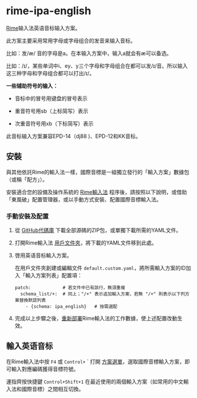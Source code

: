 # rime-ipa-english
 [Rime](https://rime.im)输入法英语音标输入方案。

此方案主要采用常用字母或字母组合的发音来输入音标。

比如：发/æ/ 音的字母是a。在本输入方案中，输入a就会有æ可以备选。

比如：/ɪ/，某些单词中i、ey、y三个字母和字母组合在都可以发/ɪ/音。所以输入这三种字母和字母组合都可以打出/ɪ/。

**一些辅助符号的输入：**

* 音标中的冒号用键盘的冒号表示

* 重音符号用sb（上标简写）表示

* 次重音符号用xb（下标简写）表示



此音标输入方案兼容EPD-14（dj88 )、EPD-12和KK音标。

## 安裝

與其他依託Rime的輸入法一樣，國際音標是一組獨立發行的「輸入方案」數據包（或稱「配方」）。

安裝適合您的設備及操作系統的 [Rime輸入法](https://rime.im/download) 程序後，請按照以下說明，或借助「東風破」配置管理器，或以手動方式安裝、配置國際音標輸入法。

### 

### 手動安裝及配置

1. 從 [GitHub代碼庫](https://github.com/mapleafly/rime-ipa-english) 下載全部源碼的ZIP包，或單獨下載所需的YAML文件。

2. 打開Rime輸入法 [用戶文件夾](https://github.com/rime/home/wiki/UserData)，將下載的YAML文件移到此處。

3. 啓用英语音标輸入方案。

   在用戶文件夾創建或編輯文件 `default.custom.yaml`，將所需輸入方案的ID加入「輸入方案列表」配置項：

   ```
   patch:            # 若文件中已有該行，無須重複
     schema_list/+:  # 同上；"/+" 表示追加輸入方案，若無 "/+" 則表示以下列方案替換默認列表
       - {schema: ipa_english}   # 按需選配
   ```

4. 完成以上步驟之後，[重新部署](https://github.com/rime/home/wiki/CustomizationGuide#重新佈署的操作方法)Rime輸入法的工作數據，使上述配置改動生效。

## 

## 輸入英语音标

在Rime輸入法中按 `F4` 或 `Control+` ` 打開 [方案選單](https://github.com/rime/home/wiki/UserGuide#使用方案選單)，選取國際音標輸入方案，即可輸入對應編碼獲得音標符號。

運指齊按快捷鍵 `Control+Shift+1` 在最近使用的兩個輸入方案（如常用的中文輸入法和國際音標）之間相互切換。